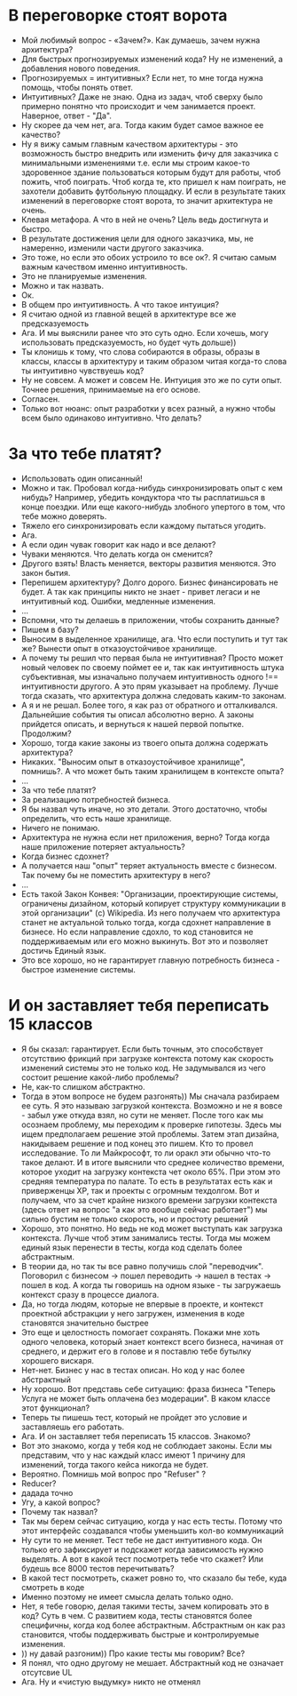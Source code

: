 # В переговорке стоят ворота

- Мой любимый вопрос - «Зачем?». Как думаешь, зачем нужна архитектура?
- Для быстрых прогнозируемых изменений кода? Ну не изменений, а добавления
нового поведения.
- Прогнозируемых = интуитивных? Если нет, то мне тогда нужна помощь, чтобы
понять ответ.
- Интуитивных? Даже не знаю. Одна из задач, чтоб сверху было примерно понятно
что происходит и чем занимается проект. Наверное, ответ - "Да".
- Ну скорее да чем нет, ага. Тогда каким будет самое важное ее качество?
- Ну я вижу самым главным качеством архитектуры - это возможность быстро
внедрить или изменить фичу для заказчика с минимальными изменениями
т.е. если мы строим какое-то здоровенное здание пользоваться которым будут
для работы, чтоб пожить, чтоб поиграть. Чтоб когда те, кто пришел к нам
поиграть, не захотели добавить футбольную площадку. И если в результате таких
изменений в переговорке стоят ворота, то значит архитектура не очень.
- Клевая метафора. А что в ней не очень? Цель ведь достигнута и быстро.
- В результате достижения цели для одного заказчика, мы, не намеренно, изменили
части другого заказчика.
- Это тоже, но если это обоих устроило то все ок?. Я считаю самым важным
качеством именно интуитивность.
- Это не планируемые изменения.
- Можно и так назвать.
- Ок.
- В общем про интуитивность. А что такое интуиция?
- Я считаю одной из главной вещей в архитектуре все же предсказуемость
- Ага. И мы выяснили ранее что это суть одно. Если хочешь, могу использовать
предсказуемость, но будет чуть дольше))
- Ты клонишь к тому, что слова собираются в образы, образы в классы, классы
в архитектуру и таким образом читая когда-то слова ты интуитивно чувствуешь код?
- Ну не совсем. А может и совсем Не. Интуиция это же по сути опыт. Точнее
решения, принимаемые на его основе.
- Согласен.
- Только вот нюанс: опыт разработки у всех разный, а нужно чтобы всем было
одинаково интуитивно. Что делать?

# За что тебе платят?

- Использовать один описанный!
- Можно и так. Пробовал когда-нибудь синхронизировать опыт с кем нибудь?
Например, убедить кондуктора что ты расплатишься в конце поездки. Или еще
какого-нибудь злобного упертого в том, что тебе можно доверять.
- Тяжело его синхронизировать если каждому пытаться угодить.
- Ага.
- А если один чувак говорит как надо и все делают?
- Чуваки меняются. Что делать когда он сменится?
- Другого взять! Власть меняется, векторы развития меняются. Это закон бытия.
- Перепишем архитектуру? Долго дорого. Бизнес финансировать не будет. А так как
принципы никто не знает - привет легаси и не интуитивный код. Ошибки, медленные
изменения.
- ...
- Вспомни, что ты делаешь в приложении, чтобы сохранить данные?
- Пишем в базу?
- Выносим в выделенное хранилище, ага. Что если поступить и тут так же? Вынести
опыт в отказоустойчивое хранилище.
- А почему ты решил что первая была не интуитивная? Просто может новый человек
по своему поймет ее и, так как интуитивность штука субъективная, мы изначально
получаем интуитивность одного !== интуитивности другого. А это прям указывает
на проблему. Лучше тогда сказать, что архитектура должна следовать каким-то
законам.
- А я и не решал. Более того, я как раз от обратного и отталкивался. Дальнейшие
события ты описал абсолютно верно. А законы прийдется описать, и вернуться
к нашей первой попытке. Продолжим?
- Хорошо, тогда какие законы из твоего опыта должна содержать архитектура?
- Никаких. "Выносим опыт в отказоустойчивое хранилище", помнишь?. А что может
быть таким хранилищем в контексте опыта?
- ...
- За что тебе платят?
- За реализацию потребностей бизнеса.
- Я бы назвал чуть иначе, но это детали. Этого достаточно, чтобы определить,
что есть наше хранилище.
- Ничего не понимаю.
- Архитектура не нужна если нет приложения, верно? Тогда когда наше приложение
потеряет актуальность?
- Когда бизнес сдохнет?
- А получается наш "опыт" теряет актуальность вместе с бизнесом. Так почему бы
не поместить архитектуру в него?
- ...
- Есть такой Закон Конвея: "Организации, проектирующие системы, ограничены
дизайном, который копирует структуру коммуникации в этой организации"
(c) Wikipedia. Из него получаем что архитектура станет не актуальной только
тогда, когда сдохнет направление в бизнесе. Но если направление сдохло, то код
становится не поддерживаемым или его можно выкинуть. Вот это и позволяет
достичь Единый язык.
- Это все хорошо, но не гарантирует главную потребность бизнеса - быстрое
изменение системы.

# И он заставляет тебя переписать 15 классов

- Я бы сказал: гарантирует. Если быть точным, это способствует отсутствию
фрикций при загрузке контекста потому как скорость изменений системы это
не только код. Не задумывался из чего состоит решение какой-либо проблемы?
- Не, как-то слишком абстрактно.
- Тогда в этом вопросе не будем разгонять)) Мы сначала разбираем ее суть.
Я это называю загрузкой контекста. Возможно и не я вовсе - забыл уже откуда
взял, но сути не меняет. После того как мы осознаем проблему, мы переходим
к проверке гипотезы. Здесь мы ищем предполагаем решение этой проблемы.
Затем этап дизайна, накидываем решение и под конец это пишем.
Кто то провел исследование. То ли Майкрософт, то ли оракл эти обычно что-то
такое делают. И в итоге выяснили что среднее количество времени, которое уходит
на загрузку контекста чет около 65%. При этом это средняя температура по палате.
То есть в результатах есть как и приверженцы XP, так и проекты с огромным
техдолгом. Вот и получаем, что за счет крайне низкого времени загрузки контекста
(здесь ответ на вопрос "а как это вообще сейчас работает") мы сильно бустим
не только скорость, но и простоту решений
- Хорошо, это понятно. Но ведь не код может выступать как загрузка контекста.
Лучше чтоб этим занимались тесты. Тогда мы можем единый язык перенести в тесты,
когда код сделать более абстрактным.
- В теории да, но так ты все равно получишь слой "переводчик". Поговорил
с бизнесом -> пошел переводить -> нашел в тестах -> пошел в код. А когда ты
говоришь на одном языке - ты загружаешь контекст сразу в процессе диалога.
- Да, но тогда людям, которые не впервые в проекте, и контекст проектной
абстракции у него загружен, изменения в коде становятся значительно быстрее
- Это еще и целостность помогает сохранять. Покажи мне хоть одного человека,
который знает контекст всего бизнеса, начиная от среднего, и держит его в голове
и я поставлю тебе бутылку хорошего вискаря.
- Нет-нет. Бизнес у нас в тестах описан. Но код у нас более абстрактный
- Ну хорошо. Вот представь себе ситуацию: фраза бизнеса "Теперь Услуга не может
быть оплачена без модерации". В каком классе этот функционал?
- Теперь ты пишешь тест, который не пройдет это условие и заставляешь
его работать.
- Ага. И он заставляет тебя переписать 15 классов. Знакомо?
- Вот это знакомо, когда у тебя код не соблюдает законы. Если мы представим,
что у нас каждый класс имеют 1 причину для изменений, тогда такого кейса
никогда не будет.
- Вероятно. Помнишь мой вопрос про "Refuser" ?
- Reducer?
- дадада точно
- Угу, а какой вопрос?
- Почему так назвал?
- Так мы берем сейчас ситуацию, когда у нас есть тесты. Потому что этот
интерфейс создавался чтобы уменьшить кол-во коммуникаций
- Ну сути то не меняет. Тест тебе не даст интуитивного кода. Он только его
зафиксирует и подскажет когда зависимость нужно выделять. А вот в какой тест
посмотреть тебе что скажет? Или будешь все 8000 тестов перечитывать?
- В какой тест посмотреть, скажет ровно то, что сказало бы тебе, куда смотреть в коде
- Именно поэтому не имеет смысла делать только одно.
- Нет, я тебе говорю, делая такими тесты, зачем копировать это в код? Суть
в чем. С развитием кода, тесты становятся более специфичны, когда код более
абстрактным. Абстрактным он как раз становится, чтобы поддерживать быстрые
и контролируемые изменения.
- )) ну давай разгоним)) Про какие тесты мы говорим? Все?
- Я понял, что одно другому не мешает. Абстрактный код не означает отсутсвие UL
- Ага. Ну и «чистую выдумку» никто не отменял
